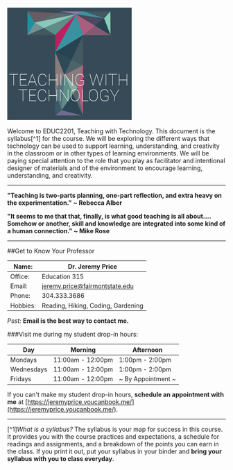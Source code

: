 ![Teaching with Technology](twt-logo.png)

Welcome to EDUC2201, Teaching with Technology. This document is the syllabus[^1] for the course. We will be exploring the different ways that technology can be used to support learning, understanding, and creativity in the classroom or in other types of learning environments. We will be paying special attention to the role that you play as facilitator and intentional designer of materials and of the environment to encourage learning, understanding, and creativity.

----

**"Teaching is two-parts planning, one-part reflection, and extra heavy on the experimentation." ~ Rebecca Alber**

**"It seems to me that that, finally, is what good teaching is all about.... Somehow or another, skill and knowledge are integrated into some kind of a human connection." ~ Mike Rose**

----

##Get to Know Your Professor

| Name: | **Dr. Jeremy Price** |
|---|---|
| Office: | Education 315 |
| Email: | [jeremy.price@fairmontstate.edu](mailto:jeremy.price@fairmontstate.edu) |
| Phone: | 304.333.3686 |
| Hobbies: | Reading, Hiking, Coding, Gardening |

*Psst:* **Email is the best way to contact me.**

###Visit me during my student drop-in hours:

| Day | Morning | Afternoon |
|---|---|---|
| Mondays | 11:00am - 12:00pm | 1:00pm - 2:00pm |
| Wednesdays | 11:00am - 12:00pm | 1:00pm - 2:00pm |
| Fridays | 11:00am - 12:00pm | ~ By Appointment ~ |

If you can't make my student drop-in hours, **schedule an appointment with me** at [https://jeremyprice.youcanbook.me/](https://jeremyprice.youcanbook.me/).

---

[^1]*What is a syllabus?* The syllabus is your map for success in this course. It provides you with the course practices and expectations, a schedule for readings and assignments, and a breakdown of the points you can earn in the class. If you print it out, put your syllabus in your binder and **bring your syllabus with you to class everyday**.